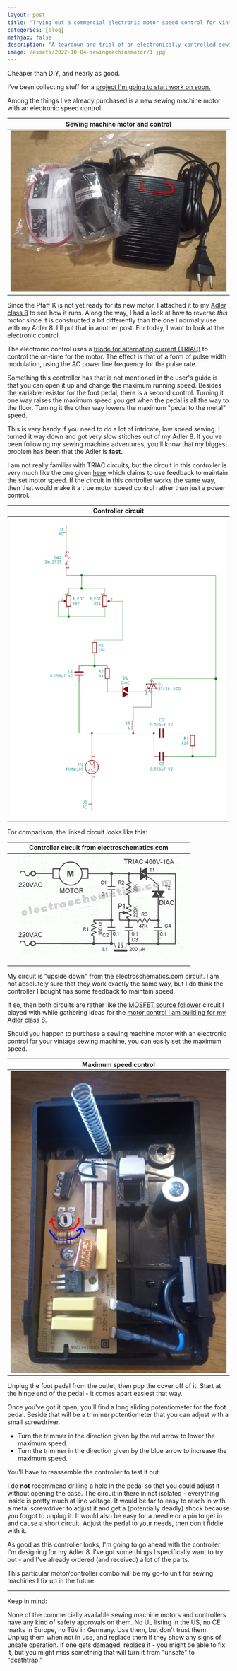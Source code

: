 ```yaml
---
layout: post
title: "Trying out a commercial electronic motor speed control for vintage sewing machines"
categories: [blog]
mathjax: false
description: "A teardown and trial of an electronically controlled sewing machine motor."
image: /assets/2022-10-04-sewingmachinemotor/1.jpg
---
```

Cheaper than DIY, and nearly as good.

I've been collecting stuff for a [project I'm going to start work on soon.](pfaff-k-1-straycat)

Among the things I've already purchased is a new sewing machine motor with an electronic speed control.

|Sewing machine motor and control|
|--------------------------------|
|![Sewing machine motor and control](/assets/2022-10-04-sewingmachinemotor/1.jpg)|

Since the Pfaff K is not yet ready for its new motor, I attached it to my [Adler class 8](adler-toc) to see how it runs.  Along the way, I had a look at how to reverse *this* motor since it is constructed a bit differently than the one I normally use with my Adler 8.  I'll put that in another post.  For today, I want to look at the electronic control.

The electronic control uses a [triode for alternating current (TRIAC)](https://en.wikipedia.org/wiki/TRIAC) to control the on-time for the motor.  The effect is that of a form of pulse width modulation, using the AC power line frequency for the pulse rate.

Something this controller has that is not mentioned in the user's guide is that you can open it up and change the maximum running speed.  Besides the variable resistor for the foot pedal, there is a second control.  Turning it one way raises the maximum speed you get when the pedal is all the way to the floor.  Turning it the other way lowers the maximum "pedal to the metal" speed.

This is very handy if you need to do a lot of intricate, low speed sewing.  I turned it way down and got very slow stitches out of my Adler 8.  If you've been following my sewing machine adventures, you'll know that my biggest problem has been that the Adler is **fast.**

I am not really familiar with TRIAC circuits, but the circuit in this controller is very much like the one given [here](https://www.electroschematics.com/motor-speed-regulator-with-triac/) which claims to use feedback to maintain the set motor speed.  If the circuit in this controller works the same way, then that would make it a true motor speed control rather than just a power control.

|Controller circuit|
|------------------|
|![Controller circuit](/assets/2022-10-04-sewingmachinemotor/3.png)|

For comparison, the linked circuit looks like this:

|Controller circuit from electroschematics.com|
|------------------|
|![Controller circuit from electroschematics.com](/assets/2022-10-04-sewingmachinemotor/4.png)|

My circuit is "upside down" from the electroschematics.com circuit.  I am not absolutely sure that they work exactly the same way, but I do think the controller I bought has some feedback to maintain speed.

If so, then both circuits are rather like the [MOSFET source follower](motorcontrol2) circuit I played with while gathering ideas for the [motor control I am building for my Adler class 8.](motorcontrol-toc)

Should you happen to purchase a sewing machine motor with an electronic control for your vintage sewing machine, you can easily set the maximum speed.

|Maximum speed control|
|---------------------|
|![Maximum speed control](/assets/2022-10-04-sewingmachinemotor/2.jpg)|

Unplug the foot pedal from the outlet, then pop the cover off of it.  Start at the hinge end of the pedal - it comes apart easiest that way.

Once you've got it open, you'll find a long sliding potentiometer for the foot pedal.  Beside that will be a trimmer potentiometer that you can adjust with a small screwdriver.

- Turn the trimmer in the direction given by the red arrow to lower the maximum speed.
- Turn the trimmer in the direction given by the blue arrow to increase the maximum speed.

You'll have to reassemble the controller to test it out.

I do **not** recommend drilling a hole in the pedal so that you could adjust it without opening the case.  The circuit in there in not isolated - everything inside is pretty much at line voltage.  It would be far to easy to reach in with a metal screwdriver to adjust it and get a (potentially deadly) shock because you forgot to unplug it.  It would also be easy for a needle or a pin to get in and cause a short circuit.  Adjust the pedal to your needs, then don't fiddle with it.

As good as this controller looks, I'm going to go ahead with the controller I'm designing for my Adler 8.  I've got some things I specifically want to try out - and I've already ordered (and received) a lot of the parts.

This particular motor/controller combo will be my go-to unit for sewing machines I fix up in the future.

------

Keep in mind:

None of the commercially available sewing machine motors and controllers have any kind of safety approvals on them.  No UL listing in the US, no CE marks in Europe, no TüV in Germany.  Use them, but don't trust them.  Unplug them when not in use, and replace them if they show any signs of unsafe operation.  If one gets damaged, replace it - you might be able to fix it, but you might miss something that will turn it from "unsafe" to "deathtrap."
